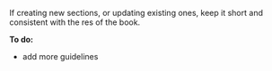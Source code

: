 If creating new sections, or updating existing ones, keep it short and consistent with the res of the book.

**To do:**

- add more guidelines 
